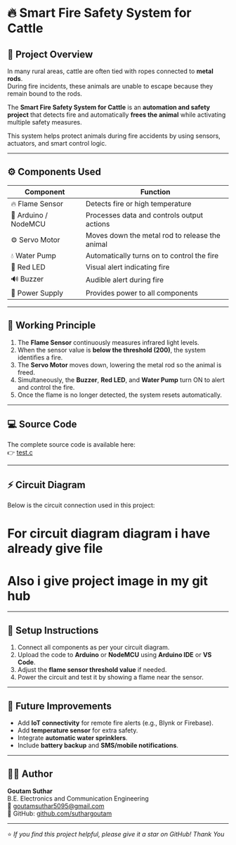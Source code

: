 # 🔥 Smart Fire Safety System for Cattle

## 🐄 Project Overview
In many rural areas, cattle are often tied with ropes connected to **metal rods**.  
During fire incidents, these animals are unable to escape because they remain bound to the rods.  

The **Smart Fire Safety System for Cattle** is an **automation and safety project** that detects fire and automatically **frees the animal** while activating multiple safety measures.  

This system helps protect animals during fire accidents by using sensors, actuators, and smart control logic.

---

## ⚙️ Components Used
| Component | Function |
|------------|-----------|
| 🔥 Flame Sensor | Detects fire or high temperature |
| 🧠 Arduino / NodeMCU | Processes data and controls output actions |
| ⚙️ Servo Motor | Moves down the metal rod to release the animal |
| 💧 Water Pump | Automatically turns on to control the fire |
| 🔴 Red LED | Visual alert indicating fire |
| 🔊 Buzzer | Audible alert during fire |
| 🔋 Power Supply | Provides power to all components |

---

## 🧠 Working Principle
1. The **Flame Sensor** continuously measures infrared light levels.  
2. When the sensor value is **below the threshold (200)**, the system identifies a fire.  
3. The **Servo Motor** moves down, lowering the metal rod so the animal is freed.  
4. Simultaneously, the **Buzzer**, **Red LED**, and **Water Pump** turn ON to alert and control the fire.  
5. Once the flame is no longer detected, the system resets automatically.

---

## 💻 Source Code
The complete source code is available here:  
👉 [test.c](https://github.com/suthargoutam/Smart-Fire-Safety-System-For-Cattle/blob/main/test.c)

---

## ⚡ Circuit Diagram
Below is the circuit connection used in this project:
# For circuit diagram diagram i have already give file
# Also i give project image in my git hub
---

## 🧰 Setup Instructions
1. Connect all components as per your circuit diagram.  
2. Upload the code to **Arduino** or **NodeMCU** using **Arduino IDE** or **VS Code**.  
3. Adjust the **flame sensor threshold value** if needed.  
4. Power the circuit and test it by showing a flame near the sensor.  

---

## 🚀 Future Improvements
- Add **IoT connectivity** for remote fire alerts (e.g., Blynk or Firebase).  
- Add **temperature sensor** for extra safety.  
- Integrate **automatic water sprinklers**.  
- Include **battery backup** and **SMS/mobile notifications**.  

---

## 👨‍💻 Author
**Goutam Suthar**  
B.E. Electronics and Communication Engineering  
📧 goutamsuthar5095@gmail.com  
💼 GitHub: [github.com/suthargoutam](https://github.com/suthargoutam)

--- 

⭐ *If you find this project helpful, please give it a star on GitHub! Thank You*